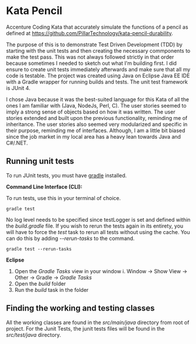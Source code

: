 # Kata Pencil
Accenture Coding Kata that accurately simulate the functions of a pencil as defined at https://github.com/PillarTechnology/kata-pencil-durability. 

The purpose of this is to demonstrate Test Driven Development (TDD) by starting with the unit tests and then creating the necessary commponents to make the test pass. This was not always followed strictly in that order because sometimes I needed to sketch out what I'm building first. I did ensure to create unit tests immediately afterwards and make sure that all my code is testable. The project was created using Java on Eclipse Java EE IDE with a Gradle wrapper for running builds and tests. The unit test framework is JUnit 4. 

I chose Java because it was the best-suited language for this Kata of all the ones I am familiar with (Java, NodeJs, Perl, C). The user stories seemed to imply a strong sense of objects based on how it was written. The user stories extended and built upon the previous functionality, reminding me of inheritance. The user stories also seemed very modularized and specific in their purpose, reminding me of interfaces. Although, I am a little bit biased since the job market in my local area has a heavy lean towards Java and C#/.NET.

## Running unit tests
To run JUnit tests, you must have [gradle](https://gradle.org/install/) installed. 

**Command Line Interface (CLI):**

To run tests, use this in your terminal of choice.

``gradle test``

No log level needs to be specified since testLogger is set and defined within the _build.gradle_ file. If you wish to rerun the tests again in its entirety, you will have to force the _test_ task to rerun all tests without using the cache. You can do this by adding _--rerun-tasks_ to the command.

``gradle test --rerun-tasks``

**Eclipse**

1. Open the _Gradle Tasks_ view in your window
	i. Window -> Show View -> Other -> Gradle -> _Gradle Tasks_
2. Open the _build_ folder
3. Run the _build_ task in the folder

## Finding the working and testing classes

All the working classes are found in the _src/main/java_ directory from root of project. For the Junit Tests, the junit tests files will be found in the _src/test/java_ directory.



